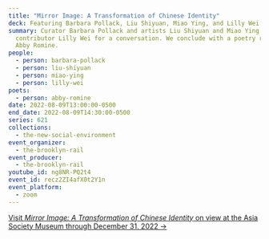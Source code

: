```yaml
---
title: "Mirror Image: A Transformation of Chinese Identity"
deck: Featuring Barbara Pollack, Liu Shiyuan, Miao Ying, and Lilly Wei
summary: Curator Barbara Pollack and artists Liu Shiyuan and Miao Ying join Rail
  contributor Lilly Wei for a conversation. We conclude with a poetry reading by
  Abby Romine.
people:
  - person: barbara-pollack
  - person: liu-shiyuan
  - person: miao-ying
  - person: lilly-wei
poets:
  - person: abby-romine
date: 2022-08-09T13:00:00-0500
end_date: 2022-08-09T14:30:00-0500
series: 621
collections:
  - the-new-social-environment
event_organizer:
  - the-brooklyn-rail
event_producer:
  - the-brooklyn-rail
youtube_id: ng8NR-PQ2t4
event_id: recz2ZI4afX0t2Y1n
event_platform:
  - zoom
---
```

[Visit *Mirror Image: A Transformation of Chinese Identity* on view at the Asia Society Museum through December 31, 2022 →](https://asiasociety.org/new-york/exhibitions/mirror-image-transformation-chinese-identity)